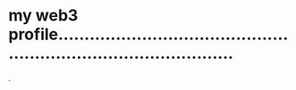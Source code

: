 # my web3 profile.......................................................................................
.
